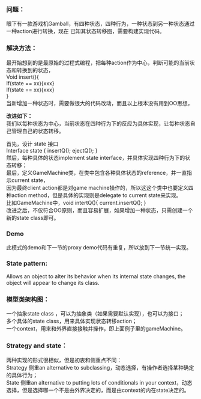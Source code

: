 ### 问题：
眼下有一款游戏机Gamball，有四种状态，四种行为，一种状态到另一种状态通过一种action进行转换，现在 已知其状态转移图，需要构建实现代码。
### 解决方法：
最开始想到的是最原始的过程式编程，把每种action作为中心，判断可能的当前状态和转换到的状态，  
Void insert(){  
	If(state == xx){xxx}  
	If(state == xx){xxx}  
}  
当新增加一种状态时，需要做很大的代码改动，而且以上根本没有用到OO思想，  

**改进如下：**  
我们以每种状态为中心，当前状态在四种行为下的反应为具体实现，让每种状态自己管理自己的状态转移。  

首先，设计 state 接口  
Interface state { insertQ(); ejectQ(); }  
然后，每种具体的状态implement state interface，并具体实现四种行为下的状态转移；  
最后，定义GameMachine类，在类中包含各种具体状态的reference，并一直指示current state，  
因为最终client action都是对game machine操作的，所以这这个类中也要定义四种action method，但是具体的实现则是delegate  to current state来实现。  
比如GameMachine中，void intertQ(){ current.insertQ(); }  
改进之后，不仅符合OO原则，而且容易扩展，如果增加一种状态，只需创建一个新的state class即可。  

### Demo
此模式的demo和下一节的proxy demo代码有重复，所以放到下一节统一实现。

### State pattern:
Allows an object to alter its behavior when its internal state changes, the object will appear to change its class.  

### 模型类架构图：
一个抽象state class ，可以为抽象类（如果需要默认实现），也可以为接口；  
多个具体的state class，用来具体实现状态转移action；  
一个context，用来和外界直接接触并操作，即上面例子里的gameMachine。  
### Strategy and state：
两种实现的形式很相似，但是初衷和侧重点不同：  
Strategy 侧重an alternative to subclassing，动态选择，有操作者选择某种确定的具体行为；  
State 侧重an alternative to putting lots of conditionals in your context，动态选择，但是选择哪一个不是由外界决定的，而是由context的内在state决定的。

